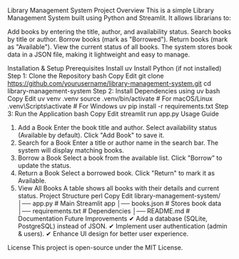 Library Management System
Project Overview
This is a simple Library Management System built using Python and Streamlit. It allows librarians to:

Add books by entering the title, author, and availability status.
Search books by title or author.
Borrow books (mark as "Borrowed").
Return books (mark as "Available").
View the current status of all books.
The system stores book data in a JSON file, making it lightweight and easy to manage.

Installation & Setup
Prerequisites
Install uv
Install Python (if not installed)
Step 1: Clone the Repository
bash
Copy
Edit
git clone https://github.com/yourusername/library-management-system.git
cd library-management-system
Step 2: Install Dependencies using uv
bash
Copy
Edit
uv venv .venv
source .venv/bin/activate  # For macOS/Linux
.venv\Scripts\activate      # For Windows
uv pip install -r requirements.txt
Step 3: Run the Application
bash
Copy
Edit
streamlit run app.py
Usage Guide
1. Add a Book
Enter the book title and author.
Select availability status (Available by default).
Click "Add Book" to save it.
2. Search for a Book
Enter a title or author name in the search bar.
The system will display matching books.
3. Borrow a Book
Select a book from the available list.
Click "Borrow" to update the status.
4. Return a Book
Select a borrowed book.
Click "Return" to mark it as Available.
5. View All Books
A table shows all books with their details and current status.
Project Structure
perl
Copy
Edit
library-management-system/
│── app.py               # Main Streamlit app
│── books.json           # Stores book data
│── requirements.txt     # Dependencies
│── README.md            # Documentation
Future Improvements
✔ Add a database (SQLite, PostgreSQL) instead of JSON.
✔ Implement user authentication (admin & users).
✔ Enhance UI design for better user experience.

License
This project is open-source under the MIT License.


